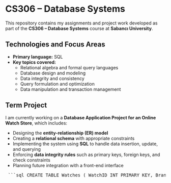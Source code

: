 # CS306 – Database Systems

This repository contains my assignments and project work developed as part of the **CS306 – Database Systems** course at **Sabancı University**.

## Technologies and Focus Areas

- **Primary language:** SQL  
- **Key topics covered:**
  - Relational algebra and formal query languages
  - Database design and modeling
  - Data integrity and consistency
  - Query formulation and optimization
  - Data manipulation and transaction management

## Term Project

I am currently working on a **Database Application Project for an Online Watch Store**, which includes:

- Designing the **entity-relationship (ER) model**
- Creating a **relational schema** with appropriate constraints
- Implementing the system using **SQL** to handle data insertion, update, and querying
- Enforcing **data integrity rules** such as primary keys, foreign keys, and check constraints
- Planning future integration with a front-end interface

<pre> ```sql CREATE TABLE Watches ( WatchID INT PRIMARY KEY, Brand VARCHAR(50), Price DECIMAL(10, 2) ); ``` </pre>
